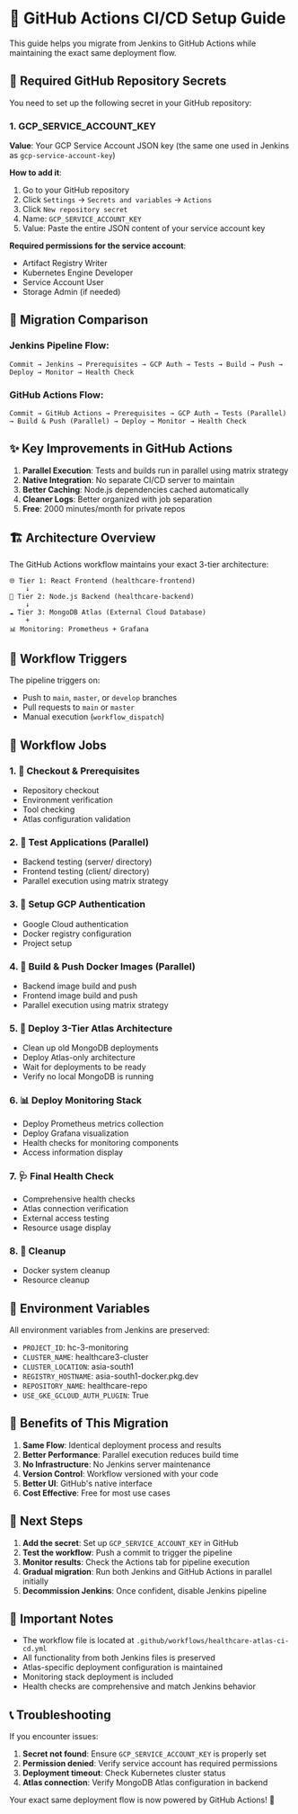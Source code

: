 # 🚀 GitHub Actions CI/CD Setup Guide

This guide helps you migrate from Jenkins to GitHub Actions while maintaining the exact same deployment flow.

## 🔐 Required GitHub Repository Secrets

You need to set up the following secret in your GitHub repository:

### 1. GCP_SERVICE_ACCOUNT_KEY

**Value**: Your GCP Service Account JSON key (the same one used in Jenkins as `gcp-service-account-key`)

**How to add it**:
1. Go to your GitHub repository
2. Click `Settings` → `Secrets and variables` → `Actions`
3. Click `New repository secret`
4. Name: `GCP_SERVICE_ACCOUNT_KEY`
5. Value: Paste the entire JSON content of your service account key

**Required permissions for the service account**:
- Artifact Registry Writer
- Kubernetes Engine Developer
- Service Account User
- Storage Admin (if needed)

## 🔄 Migration Comparison

### Jenkins Pipeline Flow:
```
Commit → Jenkins → Prerequisites → GCP Auth → Tests → Build → Push → Deploy → Monitor → Health Check
```

### GitHub Actions Flow:
```
Commit → GitHub Actions → Prerequisites → GCP Auth → Tests (Parallel) → Build & Push (Parallel) → Deploy → Monitor → Health Check
```

## ✨ Key Improvements in GitHub Actions

1. **Parallel Execution**: Tests and builds run in parallel using matrix strategy
2. **Native Integration**: No separate CI/CD server to maintain
3. **Better Caching**: Node.js dependencies cached automatically
4. **Cleaner Logs**: Better organized with job separation
5. **Free**: 2000 minutes/month for private repos

## 🏗️ Architecture Overview

The GitHub Actions workflow maintains your exact 3-tier architecture:

```
🌐 Tier 1: React Frontend (healthcare-frontend)
    ↓
🔧 Tier 2: Node.js Backend (healthcare-backend)
    ↓
☁️ Tier 3: MongoDB Atlas (External Cloud Database)
    +
📊 Monitoring: Prometheus + Grafana
```

## 🚀 Workflow Triggers

The pipeline triggers on:
- Push to `main`, `master`, or `develop` branches
- Pull requests to `main` or `master`
- Manual execution (`workflow_dispatch`)

## 🏥 Workflow Jobs

### 1. 🚀 Checkout & Prerequisites
- Repository checkout
- Environment verification
- Tool checking
- Atlas configuration validation

### 2. 🧪 Test Applications (Parallel)
- Backend testing (server/ directory)
- Frontend testing (client/ directory)
- Parallel execution using matrix strategy

### 3. 🔐 Setup GCP Authentication
- Google Cloud authentication
- Docker registry configuration
- Project setup

### 4. 🐳 Build & Push Docker Images (Parallel)
- Backend image build and push
- Frontend image build and push
- Parallel execution using matrix strategy

### 5. 🚀 Deploy 3-Tier Atlas Architecture
- Clean up old MongoDB deployments
- Deploy Atlas-only architecture
- Wait for deployments to be ready
- Verify no local MongoDB is running

### 6. 📊 Deploy Monitoring Stack
- Deploy Prometheus metrics collection
- Deploy Grafana visualization
- Health checks for monitoring components
- Access information display

### 7. 🩺 Final Health Check
- Comprehensive health checks
- Atlas connection verification
- External access testing
- Resource usage display

### 8. 🧹 Cleanup
- Docker system cleanup
- Resource cleanup

## 🔧 Environment Variables

All environment variables from Jenkins are preserved:
- `PROJECT_ID`: hc-3-monitoring
- `CLUSTER_NAME`: healthcare3-cluster
- `CLUSTER_LOCATION`: asia-south1
- `REGISTRY_HOSTNAME`: asia-south1-docker.pkg.dev
- `REPOSITORY_NAME`: healthcare-repo
- `USE_GKE_GCLOUD_AUTH_PLUGIN`: True

## 🎯 Benefits of This Migration

1. **Same Flow**: Identical deployment process and results
2. **Better Performance**: Parallel execution reduces build time
3. **No Infrastructure**: No Jenkins server maintenance
4. **Version Control**: Workflow versioned with your code
5. **Better UI**: GitHub's native interface
6. **Cost Effective**: Free for most use cases

## 🔄 Next Steps

1. **Add the secret**: Set up `GCP_SERVICE_ACCOUNT_KEY` in GitHub
2. **Test the workflow**: Push a commit to trigger the pipeline
3. **Monitor results**: Check the Actions tab for pipeline execution
4. **Gradual migration**: Run both Jenkins and GitHub Actions in parallel initially
5. **Decommission Jenkins**: Once confident, disable Jenkins pipeline

## 🚨 Important Notes

- The workflow file is located at `.github/workflows/healthcare-atlas-ci-cd.yml`
- All functionality from both Jenkins files is preserved
- Atlas-specific deployment configuration is maintained
- Monitoring stack deployment is included
- Health checks are comprehensive and match Jenkins behavior

## 📞 Troubleshooting

If you encounter issues:

1. **Secret not found**: Ensure `GCP_SERVICE_ACCOUNT_KEY` is properly set
2. **Permission denied**: Verify service account has required permissions
3. **Deployment timeout**: Check Kubernetes cluster status
4. **Atlas connection**: Verify MongoDB Atlas configuration in backend

Your exact same deployment flow is now powered by GitHub Actions! 🎉